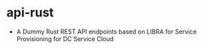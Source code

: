 # api-rust
- A Dummy Rust REST API endpoints based on LIBRA for Service Provisioning for DC Service Cloud

